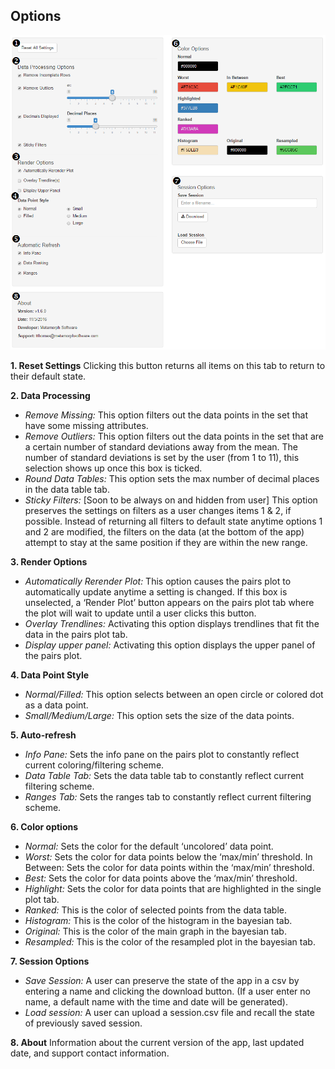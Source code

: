 ## Options

![Options](images/options.png)

**1. Reset Settings**
Clicking this button returns all items on this tab to return to their default state.

**2. Data Processing**
* _Remove Missing:_ This option filters out the data points in the set that have some missing attributes.
* _Remove Outliers:_ This option filters out the data points in the set that are a certain number of standard deviations away from the mean.  The number of standard deviations is set by the user (from 1 to 11), this selection shows up once this box is ticked.
* _Round Data Tables:_ This option sets the max number of decimal places in the data table tab.
* _Sticky Filters:_ [Soon to be always on and hidden from user] This option preserves the settings on filters as a user changes items 1 & 2, if possible.  Instead of returning all filters to default state anytime options 1 and 2 are modified, the filters on the data (at the bottom of the app) attempt to stay at the same position if they are within the new range.

**3. Render Options**
* _Automatically Rerender Plot:_ This option causes the pairs plot to automatically update anytime a setting is changed.  If this box is unselected, a ‘Render Plot’ button appears on the pairs plot tab where the plot will wait to update until a user clicks this button.
* _Overlay Trendlines:_ Activating this option displays trendlines that fit the data in the pairs plot tab.
* _Display upper panel:_ Activating this option displays the upper panel of the pairs plot.  

**4. Data Point Style**
* _Normal/Filled:_ This option selects between an open circle or colored dot as a data point.
* _Small/Medium/Large:_ This option sets the size of the data points.

**5. Auto-refresh**
* _Info Pane:_ Sets the info pane on the pairs plot to constantly reflect current coloring/filtering scheme.
* _Data Table Tab:_ Sets the data table tab to constantly reflect current filtering scheme.
* _Ranges Tab:_ Sets the ranges tab to constantly reflect current filtering scheme.

**6. Color options**
* _Normal:_ Sets the color for the default ‘uncolored’ data point.
* _Worst:_ Sets the color for data points below the ‘max/min’ threshold.
In Between: Sets the color for data points within the ‘max/min’ threshold.
* _Best:_ Sets the color for data points above the ‘max/min’ threshold.
* _Highlight:_ Sets the color for data points that are highlighted in the single plot tab.
* _Ranked:_ This is the color of selected points from the data table.
* _Histogram:_ This is the color of the histogram in the bayesian tab.
* _Original:_ This is the color of the main graph in the bayesian tab.
*  _Resampled:_ This is the color of the resampled plot in the bayesian tab.

**7. Session Options**
* _Save Session:_ A user can preserve the state of the app in a csv by entering a name and clicking the download button.  (If a user enter no name, a default name with the time and date will be generated).
* _Load session:_
A user can upload a session.csv file and recall the state of previously saved session.

**8. About**
Information about the current version of the app, last updated date, and support contact information.  

 
